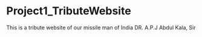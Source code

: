 # Project1_TributeWebsite
This is a tribute website of our missile man of India DR. A.P.J Abdul Kala, Sir
